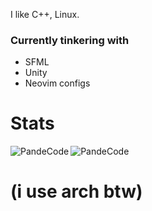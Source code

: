 I like C++, Linux.
### Currently tinkering with
 - SFML
 - Unity
 - Neovim configs
# Stats
<div>
 <img align="left" src="https://github-readme-stats.vercel.app/api/top-langs?username=PandeCode&show_icons=true&locale=en&theme=dracula" alt="PandeCode" />
 <img align="center" src="https://github-readme-stats.vercel.app/api?username=PandeCode&show_icons=true&locale=en&count_private=true&theme=dracula" alt="PandeCode">
</div>
<h1>(i use arch btw)</h1>
